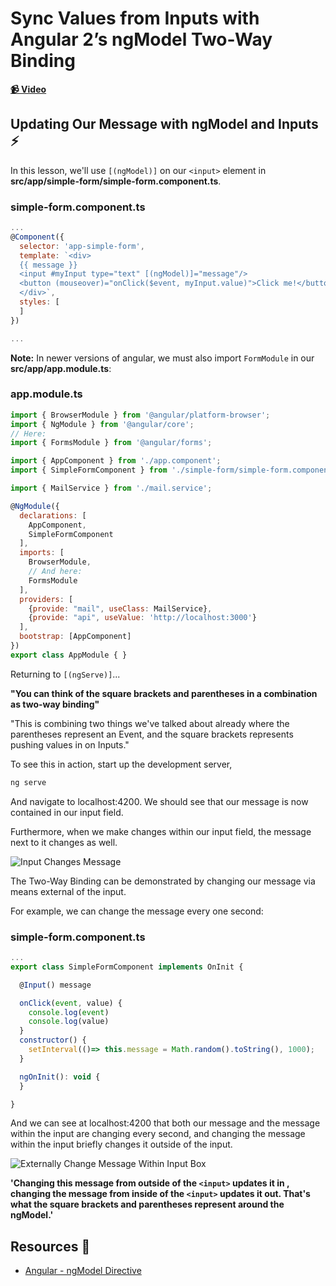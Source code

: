 # Sync Values from Inputs with Angular 2’s ngModel Two-Way Binding

**[📹 Video](https://egghead.io/lessons/angular-sync-values-from-inputs-with-angular-2’s-ngmodel-two-way-binding)**

## Updating Our Message with ngModel and Inputs ⚡
In this lesson, we'll use `[(ngModel)]` on our `<input>` element in **src/app/simple-form/simple-form.component.ts**.

### simple-form.component.ts
```js
...
@Component({
  selector: 'app-simple-form',
  template: `<div>
  {{ message }}
  <input #myInput type="text" [(ngModel)]="message"/>
  <button (mouseover)="onClick($event, myInput.value)">Click me!</button>
  </div>`,
  styles: [
  ]
})

...
```

**Note:** In newer versions of angular, we must also import `FormModule` in our **src/app/app.module.ts**:

### app.module.ts
```js
import { BrowserModule } from '@angular/platform-browser';
import { NgModule } from '@angular/core';
// Here:
import { FormsModule } from '@angular/forms';

import { AppComponent } from './app.component';
import { SimpleFormComponent } from './simple-form/simple-form.component';

import { MailService } from './mail.service';

@NgModule({
  declarations: [
    AppComponent,
    SimpleFormComponent
  ],
  imports: [
    BrowserModule,
    // And here:
    FormsModule
  ],
  providers: [
    {provide: "mail", useClass: MailService},
    {provide: "api", useValue: 'http://localhost:3000'}
  ],
  bootstrap: [AppComponent]
})
export class AppModule { }
```
Returning to `[(ngServe)]`...


**"You can think of the square brackets and parentheses in a combination as two-way binding"**

"This is combining two things we've talked about already where the parentheses represent an Event, and the square brackets represents pushing values in on Inputs."

To see this in action, start up the development server,
```bash
ng serve
```
And navigate to localhost:4200. We should see that our message is now contained in our input field.

Furthermore, when we make changes within our input field, the message next to it changes as well.

![Input Changes Message](https://res.cloudinary.com/dg3gyk0gu/image/upload/v1594927986/transcript-images/angular-sync-values-from-inputs-with-angular-2-s-ngmodel-two-way-binding-input-changes-message.jpg)

The Two-Way Binding can be demonstrated by changing our message via means external of the input.

For example, we can change the message every one second:
### simple-form.component.ts
```js
...
export class SimpleFormComponent implements OnInit {

  @Input() message

  onClick(event, value) {
    console.log(event)
    console.log(value)
  }
  constructor() {
    setInterval(()=> this.message = Math.random().toString(), 1000);
  }

  ngOnInit(): void {
  }

}
```
And we can see at localhost:4200 that both our message and the message within the input are changing every second, and changing the message within the input briefly changes it outside of the input.

![Externally Change Message Within Input Box](https://res.cloudinary.com/dg3gyk0gu/image/upload/v1594929238/transcript-images/angular-sync-values-from-inputs-with-angular-2-s-ngmodel-two-way-binding-externally-change-message-within-input-box.gif)

**'Changing this message from outside of the `<input>` updates it in , changing the message from inside of the `<input>` updates it out. That's what the square brackets and parentheses represent around the ngModel.'**

## Resources 📖
- [Angular - ngModel Directive](https://angular.io/api/forms/NgModel)